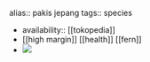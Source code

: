 alias:: pakis jepang 
tags:: species

- availability:: [[tokopedia]]
- [[high margin]] [[health]] [[fern]]
- ![](https://peach-geographical-bat-397.mypinata.cloud/ipfs/QmSaKFZGcv8gpS5Cb8iuqw2JLtpvU9LHbeC8kvYNZjN5Vh)